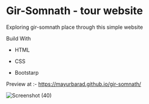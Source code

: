 # Gir-Somnath - tour website

Exploring gir-somnath place through this simple website

Build With 

* HTML

* CSS

* Bootstarp

Preview at :-  https://mayurbarad.github.io/gir-somnath/

![Screenshot (40)](https://user-images.githubusercontent.com/96944858/197007037-3e274356-36a4-4972-a445-b7c976a2880b.png)
